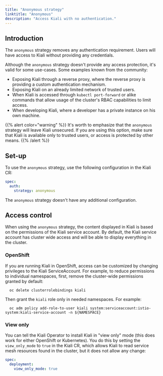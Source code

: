 ```yaml
---
title: "Anonymous strategy"
linktitle: "Anonymous"
description: "Access Kiali with no authentication."
---
```


## Introduction

The `anonymous` strategy removes any authentication requirement. Users will
have access to Kiali without providing any credentials.

Although the `anonymous` strategy doesn't provide any access protection, it's
valid for some use-cases. Some examples known from the community:

* Exposing Kiali through a reverse proxy, where the reverse proxy is providing a custom authentication mechanism.
* Exposing Kiali on an already limited network of trusted users.
* When Kiali is accessed through `kubectl port-forward` or alike commands that allow usage of the cluster's RBAC capabilities to limit access.
* When developing Kiali, where a developer has a private instance on his own machine.


{{% alert color="warning" %}}
It's worth to emphasize that the `anonymous`
strategy will leave Kiali unsecured. If you are using this option, make sure
that Kiali is available only to trusted users, or access is protected by other
means.
{{% /alert %}}

## Set-up

To use the `anonymous` strategy, use the following configuration in the Kiali CR:

```yaml
spec:
  auth:
    strategy: anonymous
```

The `anonymous` strategy doesn't have any additional configuration.

## Access control

When using the `anonymous` strategy, the content displayed in Kiali is based on
the permissions of the Kiali service account. By default, the Kiali service
account has cluster wide access and will be able to display everything in the
cluster.

### OpenShift

If you are running Kiali in OpenShift, access can be customized by changing
privileges to the Kiali ServiceAccount. For example, to reduce permissions to
individual namespaces, first, remove the cluster-wide permissions granted by
default:

```
  oc delete clusterrolebindings kiali
```

Then grant the `kiali` role only in needed namespaces. For example:

```
  oc adm policy add-role-to-user kiali system:serviceaccount:istio-system:kiali-service-account -n ${NAMESPACE}
```

### View only

You can tell the Kiali Operator to install Kiali in "view only"
mode (this does work for either OpenShift or Kubernetes). You do this by
setting the `view_only_mode` to `true` in the Kiali CR, which
allows Kiali to read service mesh resources found in the cluster, but it does
not allow any change:

```yaml
spec:
  deployment:
    view_only_mode: true
```
